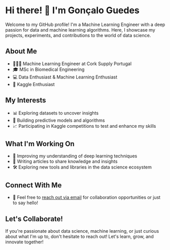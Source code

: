 # Hi there! 👋 I'm Gonçalo Guedes

Welcome to my GitHub profile! I'm a Machine Learning Engineer with a deep passion for data and machine learning algorithms. Here, I showcase my projects, experiments, and contributions to the world of data science.

## About Me
- 👨🏽‍💻 Machine Learning Engineer at Cork Supply Portugal
- 🎓 MSc in Biomedical Engineering
- 💻 Data Enthusiast & Machine Learning Enthusiast
- 🌟 Kaggle Enthusiast

## My Interests
- 📊 Exploring datasets to uncover insights
- 🤖 Building predictive models and algorithms
- 📈 Participating in Kaggle competitions to test and enhance my skills

## What I'm Working On
- 🧠 Improving my understanding of deep learning techniques
- 📝 Writing articles to share knowledge and insights
- 🛠️ Exploring new tools and libraries in the data science ecosystem

## Connect With Me
- 📧 Feel free to [reach out via email](mailto:goncalo.manuelguedes@gmail.com) for collaboration opportunities or just to say hello!

## Let's Collaborate!
If you're passionate about data science, machine learning, or just curious about what I'm up to, don't hesitate to reach out! Let's learn, grow, and innovate together!

